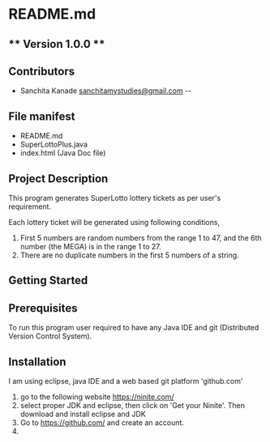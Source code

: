 # README.md
** Version 1.0.0 **
--
## Contributors
- Sanchita Kanade <sanchitamystudies@gmail.com>
--
## File manifest
  - README.md
  - SuperLottoPlus.java
  - index.html (Java Doc file)
   
## Project Description

This program generates SuperLotto lottery tickets as per user's requirement.

Each lottery ticket will be generated using following conditions,
1. First 5 numbers are random numbers from the range 1 to 47, and the 6th
   number (the MEGA) is in the range 1 to 27.
2. There are no duplicate numbers in the first 5 numbers of a string.
	 
## Getting Started

## Prerequisites

To run this program user required to have any Java IDE and git (Distributed Version Control System).

## Installation
I am using eclipse, java IDE and a web based git platform 'github.com'
1. go to the following website
   https://ninite.com/
2. select proper JDK and eclipse, then click on 'Get your Ninite'. Then download and install eclipse and JDK
3. Go to https://github.com/ and create an account.
4. 
        
       


